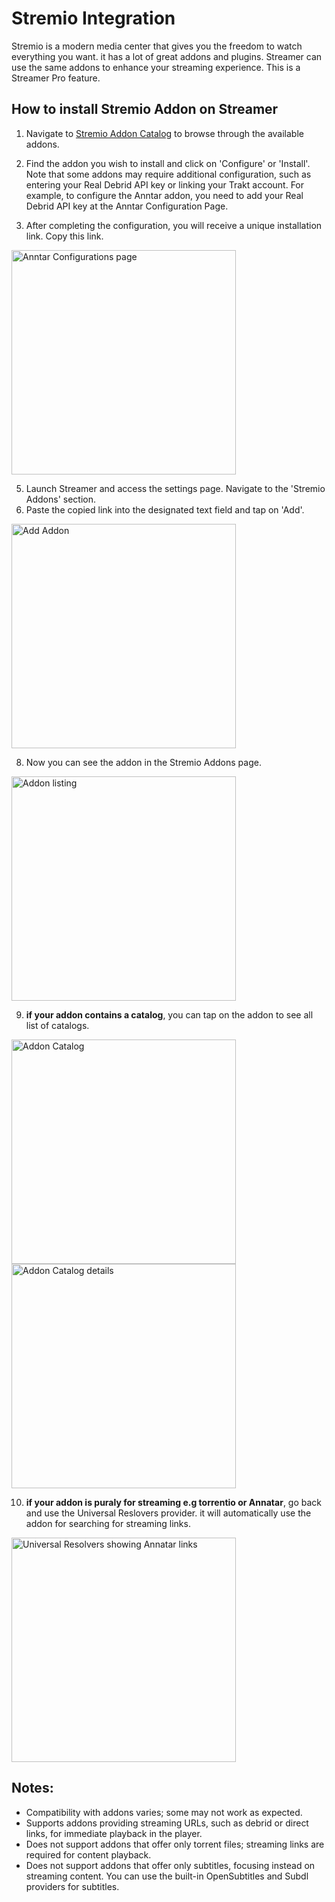 # Stremio Integration
Stremio is a modern media center that gives you the freedom to watch everything you want. it has a lot of great addons and plugins. Streamer can use the same addons to enhance your streaming experience.
This is a Streamer Pro feature. 

## How to install Stremio Addon on Streamer

1. Navigate to [Stremio Addon Catalog](https://stremio-addons.netlify.app) to browse through the available addons.
2. Find the addon you wish to install and click on 'Configure' or 'Install'. Note that some addons may require additional configuration, such as entering your Real Debrid API key or linking your Trakt account. For example, to configure the Anntar addon, you need to add your Real Debrid API key at the Anntar Configuration Page.


3. After completing the configuration, you will receive a unique installation link. Copy this link.
<img width="359" alt="Anntar Configurations page" src="https://github.com/StreamerApp/Streamer/assets/96978272/01175794-946b-4d04-8f38-2adbbf34c278">

5. Launch Streamer and access the settings page. Navigate to the 'Stremio Addons' section.
6. Paste the copied link into the designated text field and tap on 'Add'.
<img width="359" alt="Add Addon" src="https://github.com/StreamerApp/Streamer/assets/96978272/8a35651a-b977-4e4f-93ad-820934cb6387">

8. Now you can see the addon in the Stremio Addons page.
<img width="359" alt="Addon listing" src="https://github.com/StreamerApp/Streamer/assets/96978272/91d336dc-e9c2-4da3-96ff-b2ce12a6f663">

9. **if your addon contains a catalog**, you can tap on the addon to see all list of catalogs.

<img width="359" alt="Addon Catalog" src="https://github.com/StreamerApp/Streamer/assets/96978272/754975ec-4d1d-450f-8b2e-7b8d96f29d93">
<img width="359" alt="Addon Catalog details" src="https://github.com/StreamerApp/Streamer/assets/96978272/8640128c-08bb-4bfb-bf41-106437c8adc6">

10. **if your addon is puraly for streaming e.g torrentio or Annatar**, go back and use the Universal Reslovers provider. it will automatically use the addon for searching for streaming links.

<img width="359" alt="Universal Resolvers showing Annatar links" src="https://github.com/StreamerApp/Streamer/assets/96978272/c169ac55-f8af-4dcb-b5dd-312926d3af96">

## Notes: 
- Compatibility with addons varies; some may not work as expected.
- Supports addons providing streaming URLs, such as debrid or direct links, for immediate playback in the player.
- Does not support addons that offer only torrent files; streaming links are required for content playback.
- Does not support addons that offer only subtitles, focusing instead on streaming content. You can use the built-in OpenSubtitles and Subdl providers for subtitles.



